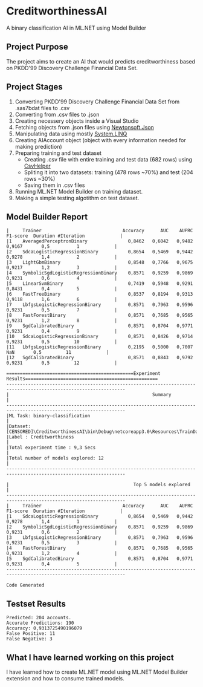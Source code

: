 # CreditworthinessAI
A binary classification AI in ML.NET using Model Builder

## Project Purpose
The project aims to create an AI that would predicts creditworthiness based on PKDD'99 Discovery Challenge Financial Data Set.

## Project Stages
1. Converting PKDD'99 Discovery Challenge Financial Data Set from .sas7bdat files to .csv
1. Converting from .csv files to .json
1. Creating necessery objects inside a Visual Studio
1. Fetching objects from .json files using [Newtonsoft.Json](https://www.newtonsoft.com/json)
1. Manipulating data using mostly [System.LINQ](https://docs.microsoft.com/pl-pl/dotnet/api/system.linq?view=netcore-3.0)
1. Creating AIAccount object (object with every information needed for making prediction)
1. Preparing training and test dataset
   * Creating .csv file with entire training and test data (682 rows) using [CsvHelper](https://joshclose.github.io/CsvHelper/)
   * Spliting it into two datasets: training (478 rows ~70%) and test (204 rows ~30%)
   * Saving them in .csv files
1. Running ML.NET Model Builder on training dataset.
1. Making a simple testing algotithm on test dataset.

## Model Builder Report
```
|     Trainer                              Accuracy      AUC    AUPRC  F1-score  Duration #Iteration             |
|1    AveragedPerceptronBinary               0,8462   0,6042   0,9482    0,9167       0,5          1             |
|2    SdcaLogisticRegressionBinary           0,8654   0,5469   0,9442    0,9278       1,4          2             |
|3    LightGbmBinary                         0,8548   0,7766   0,9675    0,9217       1,2          3             |
|4    SymbolicSgdLogisticRegressionBinary    0,8571   0,9259   0,9869    0,9231       0,6          4             |
|5    LinearSvmBinary                        0,7419   0,5948   0,9291    0,8431       0,4          5             |
|6    FastTreeBinary                         0,8537   0,8194   0,9313    0,9118       1,6          6             |
|7    LbfgsLogisticRegressionBinary          0,8571   0,7963   0,9596    0,9231       0,5          7             |
|8    FastForestBinary                       0,8571   0,7685   0,9565    0,9231       1,2          8             |
|9    SgdCalibratedBinary                    0,8571   0,8704   0,9771    0,9231       0,4          9             |
|10   SdcaLogisticRegressionBinary           0,8571   0,8426   0,9714    0,9231       0,5         10             |
|11   LbfgsLogisticRegressionBinary          0,2195   0,5000   0,7007       NaN       0,5         11             |
|12   SgdCalibratedBinary                    0,8571   0,8843   0,9792    0,9231       0,5         12             |

===============================================Experiment Results=================================================
------------------------------------------------------------------------------------------------------------------
|                                                     Summary                                                    |
------------------------------------------------------------------------------------------------------------------
|ML Task: binary-classification                                                                                  |
|Dataset: [CENSORED]\CreditworthinessAI\bin\Debug\netcoreapp3.0\Resources\TrainData.csv|
|Label : Creditworthiness                                                                                        |
|Total experiment time : 9,3 Secs                                                                                |
|Total number of models explored: 12                                                                             |
------------------------------------------------------------------------------------------------------------------

|                                              Top 5 models explored                                             |
------------------------------------------------------------------------------------------------------------------
|     Trainer                              Accuracy      AUC    AUPRC  F1-score  Duration #Iteration             |
|1    SdcaLogisticRegressionBinary           0,8654   0,5469   0,9442    0,9278       1,4          1             |
|2    SymbolicSgdLogisticRegressionBinary    0,8571   0,9259   0,9869    0,9231       0,6          2             |
|3    LbfgsLogisticRegressionBinary          0,8571   0,7963   0,9596    0,9231       0,5          3             |
|4    FastForestBinary                       0,8571   0,7685   0,9565    0,9231       1,2          4             |
|5    SgdCalibratedBinary                    0,8571   0,8704   0,9771    0,9231       0,4          5             |
------------------------------------------------------------------------------------------------------------------

Code Generated

```

## Testset Results
```
Predicted: 204 accounts.
Accurate Predictions: 190
Accuracy: 0,9313725490196079
False Positive: 11
False Negative: 3
```

## What I have learned working on this project
I have learned how to create ML.NET model using ML.NET Model Builder extension and how to consume trained models.
